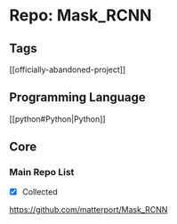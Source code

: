 # Repo: Mask_RCNN

## Tags
[[officially-abandoned-project]]
## Programming Language
[[python#Python|Python]] 
## Core

### Main Repo List

- [X] Collected

https://github.com/matterport/Mask_RCNN
